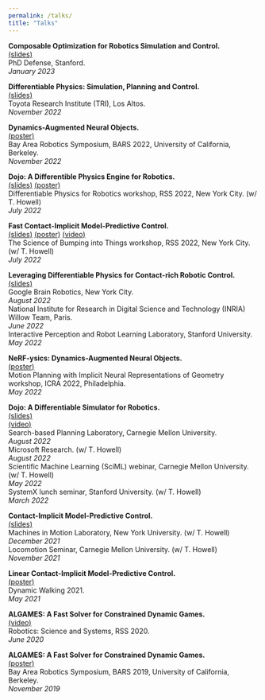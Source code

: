 ```yaml
---
permalink: /talks/
title: "Talks"
---
```



**Composable Optimization for Robotics Simulation and Control.**\
[(slides)](https://docs.google.com/presentation/d/1oKjD_2cVqWE2a1J3kyPH6VMSFcrcDP9iyxSeQ4rSDE4/edit?usp=sharing)\
PhD Defense, Stanford.\
_January 2023_

**Differentiable Physics: Simulation, Planning and Control.**\
[(slides)](https://docs.google.com/presentation/d/10nVMXkMPLkCNihU65Jv6a5CYDrZ6n224yU0DbLPrsmU/edit?usp=sharing)\
Toyota Research Institute (TRI), Los Altos.\
_November 2022_


**Dynamics-Augmented Neural Objects.**\
[(poster)](https://docs.google.com/presentation/d/14_dLVGmXb5Y0YpDZdI-HyH2D16YB7iIu72HHW8df6Qg/edit?usp=sharing)\
Bay Area Robotics Symposium, BARS 2022, University of California, Berkeley.\
_November 2022_

**Dojo: A Differentible Physics Engine for Robotics.**\
[(slides)](https://slides.com/simonlc/dojo_rss_2022)
[(poster)](https://docs.google.com/presentation/d/1AAeET1SWs5AQLwMyhfb459k54OyeDKWvuW0kmxGp9Tg/edit?usp=sharing)\
Differentiable Physics for Robotics workshop, RSS 2022, New York City. (w/ T. Howell)\
_July 2022_


**Fast Contact-Implicit Model-Predictive Control.**\
[(slides)](https://slides.com/simonlc/contact_implicit_mpc)
[(poster)](https://docs.google.com/presentation/d/1LGLuUVgLZlvYkQJFeRqih6n-POKYpDpZ6_BQuaghM7o/edit?usp=sharing)
[(video)](https://youtu.be/CshPn-zp3wE)\
The Science of Bumping into Things workshop, RSS 2022, New York City. (w/ T. Howell)\
_July 2022_

**Leveraging Differentiable Physics for Contact-rich Robotic Control.**\
[(slides)](https://slides.com/simonlc/differentiable_physics)\
Google Brain Robotics, New York City.\
_August 2022_\
National Institute for Research in Digital Science and Technology (INRIA) Willow Team, Paris.\
_June 2022_\
Interactive Perception and Robot Learning Laboratory, Stanford University.\
_May 2022_


**NeRF-ysics: Dynamics-Augmented Neural Objects.**\
[(poster)](https://docs.google.com/presentation/d/1AZIZ9Wlcw1lSXvedHJG2n-r06noO8FdFldb3D6Nob4Y/edit?usp=sharing)\
Motion Planning with Implicit Neural Representations of Geometry workshop, ICRA 2022, Philadelphia.\
_May 2022_


**Dojo: A Differentiable Simulator for Robotics.**\
[(slides)](https://slides.com/simonlc/dojo)\
[(video)](https://youtu.be/TRtOESXJxJQ)\
Search-based Planning Laboratory, Carnegie Mellon University.\
_August 2022_\
Microsoft Research. (w/ T. Howell)\
_August 2022_\
Scientific Machine Learning (SciML) webinar, Carnegie Mellon University. (w/ T. Howell)\
_May 2022_\
SystemX lunch seminar, Stanford University. (w/ T. Howell)\
_March 2022_

**Contact-Implicit Model-Predictive Control.**\
[(slides)](https://docs.google.com/presentation/d/10ISBJSc59L5G2yDSQn3_41jKlwiByzRyGv49OtwesUA/edit?usp=sharing)\
Machines in Motion Laboratory, New York University. (w/ T. Howell)\
_December 2021_\
Locomotion Seminar, Carnegie Mellon University. (w/ T. Howell)\
_November 2021_


**Linear Contact-Implicit Model-Predictive Control.**\
[(poster)](https://docs.google.com/presentation/d/1xBPE5bt8clzfKlNhjlMX69ORlRJRFGS6Ccl_yHtVwMU/edit?usp=sharing)\
Dynamic Walking 2021.\
_May 2021_


**ALGAMES: A Fast Solver for Constrained Dynamic Games.**\
[(video)](https://youtu.be/86zFjuLxiw0)\
Robotics: Science and Systems, RSS 2020.\
_June 2020_


**ALGAMES: A Fast Solver for Constrained Dynamic Games.**\
[(poster)](https://docs.google.com/presentation/d/1L__swWDXXGQ7QQzgdk3GX09GMwZitt6W39iFpUmUTIw/edit?usp=sharing)\
Bay Area Robotics Symposium, BARS 2019, University of California, Berkeley.\
_November 2019_

